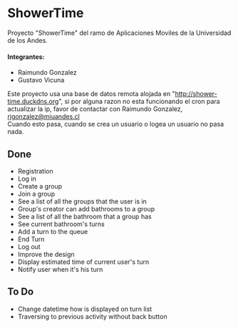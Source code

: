 # ShowerTime
Proyecto "ShowerTime" del ramo de Aplicaciones Moviles de la Universidad de los Andes.

#### Integrantes:
* Raimundo Gonzalez
* Gustavo Vicuna

Este proyecto usa una base de datos remota alojada en "http://shower-time.duckdns.org", si por alguna razon
no esta funcionando el cron para actualizar la ip, favor de contactar con Raimundo Gonzalez, rjgonzalez@miuandes.cl
<br>
Cuando esto pasa, cuando se crea un usuario o logea un usuario no pasa nada.

## Done
* Registration
* Log in
* Create a group
* Join a group
* See a list of all the groups that the user is in
* Group's creator can add bathrooms to a group
* See a list of all the bathroom that a group has
* See current bathroom's turns
* Add a turn to the queue
* End Turn
* Log out
* Improve the design
* Display estimated time of current user's turn
* Notify user when it's his turn
## To Do
* Change datetime how is displayed on turn list
* Traversing to previous activity without back button